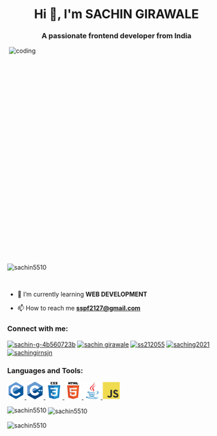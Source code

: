 <h1 align="center">Hi 👋, I'm SACHIN GIRAWALE</h1>
<h3 align="center">A passionate frontend developer from India</h3>
<img align="right" alt="coding" width="500" height="500" src="https://spaces-asianatimes.sgp1.digitaloceanspaces.com/2022/01/fa7b4bdc3b2f73e749e5c2c646d4ae13.gif">

<p align="left"> <img src="https://komarev.com/ghpvc/?username=sachin5510&label=Profile%20views&color=0e75b6&style=flat" alt="sachin5510" /> </p>

<p align="left"> <a href="https://twitter.com/" target="blank"><img src="https://img.shields.io/twitter/follow/?logo=twitter&style=for-the-badge" alt="" /></a> </p>

- 🌱 I’m currently learning **WEB DEVELOPMENT**

- 📫 How to reach me **sspf2127@gmail.com**

<h3 align="left">Connect with me:</h3>
<p align="left">
<a href="https://linkedin.com/in/sachin-g-4b560723b" target="blank"><img align="center" src="https://raw.githubusercontent.com/rahuldkjain/github-profile-readme-generator/master/src/images/icons/Social/linked-in-alt.svg" alt="sachin-g-4b560723b" height="30" width="40" /></a>
<a href="https://fb.com/sachin girawale" target="blank"><img align="center" src="https://raw.githubusercontent.com/rahuldkjain/github-profile-readme-generator/master/src/images/icons/Social/facebook.svg" alt="sachin girawale" height="30" width="40" /></a>
<a href="https://instagram.com/ss212055" target="blank"><img align="center" src="https://raw.githubusercontent.com/rahuldkjain/github-profile-readme-generator/master/src/images/icons/Social/instagram.svg" alt="ss212055" height="30" width="40" /></a>
<a href="https://www.leetcode.com/saching2021" target="blank"><img align="center" src="https://raw.githubusercontent.com/rahuldkjain/github-profile-readme-generator/master/src/images/icons/Social/leet-code.svg" alt="saching2021" height="30" width="40" /></a>
<a href="https://auth.geeksforgeeks.org/user/sachingirnsjn" target="blank"><img align="center" src="https://raw.githubusercontent.com/rahuldkjain/github-profile-readme-generator/master/src/images/icons/Social/geeks-for-geeks.svg" alt="sachingirnsjn" height="30" width="40" /></a>
</p>

<h3 align="left">Languages and Tools:</h3>
<p align="left"> <a href="https://www.cprogramming.com/" target="_blank" rel="noreferrer"> <img src="https://raw.githubusercontent.com/devicons/devicon/master/icons/c/c-original.svg" alt="c" width="40" height="40"/> </a> <a href="https://www.w3schools.com/cpp/" target="_blank" rel="noreferrer"> <img src="https://raw.githubusercontent.com/devicons/devicon/master/icons/cplusplus/cplusplus-original.svg" alt="cplusplus" width="40" height="40"/> </a> <a href="https://www.w3schools.com/css/" target="_blank" rel="noreferrer"> <img src="https://raw.githubusercontent.com/devicons/devicon/master/icons/css3/css3-original-wordmark.svg" alt="css3" width="40" height="40"/> </a> <a href="https://www.w3.org/html/" target="_blank" rel="noreferrer"> <img src="https://raw.githubusercontent.com/devicons/devicon/master/icons/html5/html5-original-wordmark.svg" alt="html5" width="40" height="40"/> </a> <a href="https://www.java.com" target="_blank" rel="noreferrer"> <img src="https://raw.githubusercontent.com/devicons/devicon/master/icons/java/java-original.svg" alt="java" width="40" height="40"/> </a> <a href="https://developer.mozilla.org/en-US/docs/Web/JavaScript" target="_blank" rel="noreferrer"> <img src="https://raw.githubusercontent.com/devicons/devicon/master/icons/javascript/javascript-original.svg" alt="javascript" width="40" height="40"/> </a> </p>

<p><img align="left" src="https://github-readme-stats.vercel.app/api/top-langs?username=sachin5510&show_icons=true&locale=en&layout=compact" alt="sachin5510" /></p>

<p>&nbsp;<img align="center" src="https://github-readme-stats.vercel.app/api?username=sachin5510&show_icons=true&locale=en" alt="sachin5510" /></p>

<p><img align="center" src="https://github-readme-streak-stats.herokuapp.com/?user=sachin5510&" alt="sachin5510" /></p>
